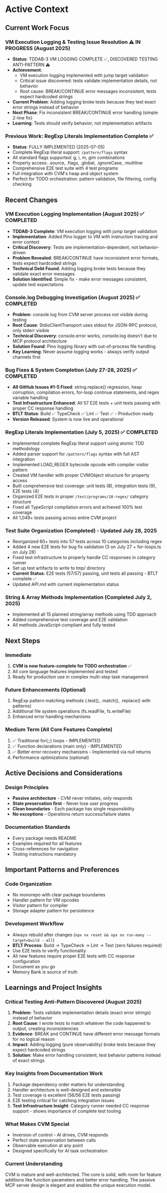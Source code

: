 # Active Context

## Current Work Focus

### VM Execution Logging & Testing Issue Resolution ⚠️ IN PROGRESS (August 2025)
- **Status**: TDDAB-3 VM LOGGING COMPLETE ✅, DISCOVERED TESTING ANTI-PATTERN ⚠️
- **Achievement**: 
  - VM execution logging implemented with jump target validation
  - Critical issue discovered: tests validate implementation details, not behavior
  - Root cause: BREAK/CONTINUE error messages inconsistent, tests expect hardcoded strings
- **Current Problem**: Adding logging broke tests because they test exact error strings instead of behavior
- **Next Phase**: Fix inconsistent BREAK/CONTINUE error handling (simple 2-line fix)
- **Learning**: Tests should verify behavior, not implementation artifacts

### Previous Work: RegExp Literals Implementation Complete ✅
- **Status**: FULLY IMPLEMENTED (2025-07-05)
- Complete RegExp literal support: `/pattern/flags` syntax
- All standard flags supported: g, i, m, gim combinations
- Property access: .source, .flags, .global, .ignoreCase, .multiline
- Comprehensive E2E test suite with 4 test programs
- Full integration with CVM's heap and object system
- Perfect for TODO orchestration: pattern validation, file filtering, config checking

## Recent Changes

### VM Execution Logging Implementation (August 2025) ✅ COMPLETED
- **TDDAB-3 Complete**: VM execution logging with jump target validation
- **Implementation**: Added Pino logger to VM with instruction tracing and error context
- **Critical Discovery**: Tests are implementation-dependent, not behavior-driven
- **Problem Revealed**: BREAK/CONTINUE have inconsistent error formats, tests expect hardcoded strings
- **Technical Debt Found**: Adding logging broke tests because they validate exact error messages
- **Solution Identified**: Simple fix - make error messages consistent, update test expectations

### Console.log Debugging Investigation (August 2025) ✅ COMPLETED  
- **Problem**: console.log from CVM server process not visible during testing
- **Root Cause**: StdioClientTransport uses stdout for JSON-RPC protocol, only stderr visible  
- **Technical Discovery**: console.error works, console.log doesn't due to MCP protocol architecture
- **Solution Found**: Pino logging library with out-of-process file handling
- **Key Learning**: Never assume logging works - always verify output channels first

### Bug Fixes & System Completion (July 27-28, 2025) ✅ COMPLETED
- **All GitHub Issues #1-5 Fixed**: string.replace() regression, heap corruption, compilation errors, for-loop continue statements, and regex variable handling
- **Test Infrastructure Enhanced**: All 57 E2E tests + unit tests passing with proper CC response handling
- **BTLT Status**: Build ✅ TypeCheck ✅ Lint ✅ Test ✅ - Production ready
- **Version Released**: System is now live and operational

### RegExp Literals Implementation (July 5, 2025) ✅ COMPLETED
- Implemented complete RegExp literal support using atomic TDD methodology
- Added parser support for `/pattern/flags` syntax with full AST integration
- Implemented LOAD_REGEX bytecode opcode with compiler visitor pattern
- Created VM handler with proper CVMObject structure for property access
- Built comprehensive test coverage: unit tests (8), integration tests (9), E2E tests (4)
- Organized E2E tests in proper `/test/programs/10-regex/` category structure
- Fixed all TypeScript compilation errors and achieved 100% test coverage
- All 1,049+ tests passing across entire CVM project

### Test Suite Organization (Completed) - Updated July 28, 2025
- Reorganized 60+ tests into 57 tests across 10 categories including regex
- Added 4 new E2E tests for bug fix validation (3 on July 27 + for-loops.ts on July 28)
- Fixed test infrastructure to properly handle CC responses in category runner
- Set up test artifacts to write to tmp/ directory
- **Current Status**: E2E tests (57/57) passing, unit tests all passing - BTLT complete ✅
- Updated API.md with current implementation status

### String & Array Methods Implementation (Completed July 2, 2025)
- Implemented all 15 planned string/array methods using TDD approach
- Added comprehensive test coverage and E2E validation
- All methods JavaScript-compliant and fully tested

## Next Steps

### Immediate
1. **CVM is now feature-complete for TODO orchestration** ✅
2. All core language features implemented and tested
3. Ready for production use in complex multi-step task management

### Future Enhancements (Optional)
1. RegExp pattern matching methods (.test(), .match(), .replace() with patterns)
2. Additional file system operations (fs.readFile, fs.writeFile)
3. Enhanced error handling mechanisms

### Medium Term (All Core Features Complete)
1. ✅ Traditional for(;;) loops - IMPLEMENTED
2. ✅ Function declarations (main only) - IMPLEMENTED  
3. ✅ Better error recovery mechanisms - Implemented via null returns
4. Performance optimizations (optional)

## Active Decisions and Considerations

### Design Principles
- **Passive architecture** - CVM never initiates, only responds
- **State preservation first** - Never lose user progress
- **Clean boundaries** - Each package has single responsibility
- **No exceptions** - Operations return success/failure states

### Documentation Standards
- Every package needs README
- Examples required for all features
- Cross-references for navigation
- Testing instructions mandatory

## Important Patterns and Preferences

### Code Organization
- Nx monorepo with clear package boundaries
- Handler pattern for VM opcodes
- Visitor pattern for compiler
- Storage adapter pattern for persistence

### Development Workflow
- Always rebuild after changes (`npx nx reset && npx nx run-many --target=build --all`)
- **BTLT Process**: Build → TypeCheck → Lint → Test (zero failures required)
- Use E2E tests to verify functionality
- All new features require proper E2E tests with CC response configuration
- Document as you go
- Memory Bank is source of truth

## Learnings and Project Insights

### Critical Testing Anti-Pattern Discovered (August 2025)
1. **Problem**: Tests validate implementation details (exact error strings) instead of behavior
2. **Root Cause**: I wrote tests to match whatever the code happened to output, creating inconsistencies
3. **Evidence**: BREAK and CONTINUE have different error message formats for no logical reason
4. **Impact**: Adding logging (pure observability) broke tests because they expect hardcoded strings
5. **Solution**: Make error handling consistent, test behavior patterns instead of exact strings

### Key Insights from Documentation Work
1. Package dependency order matters for understanding
2. Handler architecture is well-designed and extensible
3. Test coverage is excellent (56/56 E2E tests passing)
4. E2E testing critical for catching integration issues
5. **Test Infrastructure Insight**: Category runner needed CC response support - shows importance of complete test tooling

### What Makes CVM Special
- Inversion of control - AI drives, CVM responds
- Perfect state preservation between calls
- Observable execution at any point
- Designed specifically for AI task orchestration

### Current Understanding
CVM is mature and well-architected. The core is solid, with room for feature additions like function parameters and better error handling. The passive MCP server design is elegant and enables the unique execution model.